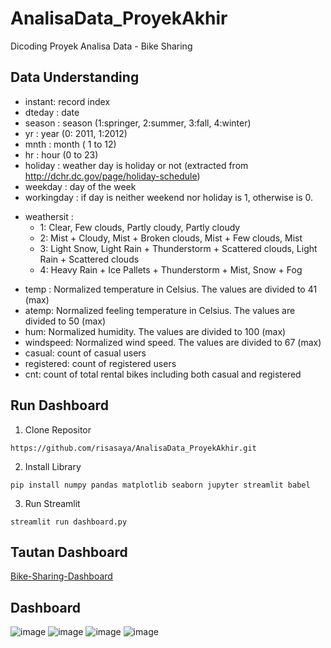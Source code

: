 # AnalisaData_ProyekAkhir
Dicoding Proyek Analisa Data - Bike Sharing

## Data Understanding
- instant: record index
- dteday : date
- season : season (1:springer, 2:summer, 3:fall, 4:winter)
- yr : year (0: 2011, 1:2012)
- mnth : month ( 1 to 12)
- hr : hour (0 to 23)
- holiday : weather day is holiday or not (extracted from http://dchr.dc.gov/page/holiday-schedule)
- weekday : day of the week
- workingday : if day is neither weekend nor holiday is 1, otherwise is 0.
+ weathersit : 
	- 1: Clear, Few clouds, Partly cloudy, Partly cloudy
	- 2: Mist + Cloudy, Mist + Broken clouds, Mist + Few clouds, Mist
	- 3: Light Snow, Light Rain + Thunderstorm + Scattered clouds, Light Rain + Scattered clouds
	- 4: Heavy Rain + Ice Pallets + Thunderstorm + Mist, Snow + Fog
- temp : Normalized temperature in Celsius. The values are divided to 41 (max)
- atemp: Normalized feeling temperature in Celsius. The values are divided to 50 (max)
- hum: Normalized humidity. The values are divided to 100 (max)
- windspeed: Normalized wind speed. The values are divided to 67 (max)
- casual: count of casual users
- registered: count of registered users
- cnt: count of total rental bikes including both casual and registered

## Run Dashboard
1. Clone Repositor

```https://github.com/risasaya/AnalisaData_ProyekAkhir.git```

2. Install Library

```pip install numpy pandas matplotlib seaborn jupyter streamlit babel```

3. Run Streamlit

```streamlit run dashboard.py```


## Tautan Dashboard
[Bike-Sharing-Dashboard](https://risadicodingdashboard.streamlit.app/)

## Dashboard
![image](https://github.com/risasaya/AnalisaData_ProyekAkhir/assets/90852026/9a3b9a1e-e15e-436f-b36c-4fc6d60e2a40)
![image](https://github.com/risasaya/AnalisaData_ProyekAkhir/assets/90852026/2560745f-d4a9-4ab8-9cf7-730788e3d725)
![image](https://github.com/risasaya/AnalisaData_ProyekAkhir/assets/90852026/81bb35a2-dd49-4118-9789-85c2277982b8)
![image](https://github.com/risasaya/AnalisaData_ProyekAkhir/assets/90852026/a91481bd-70a2-452b-b5e5-dcceae986e33)
